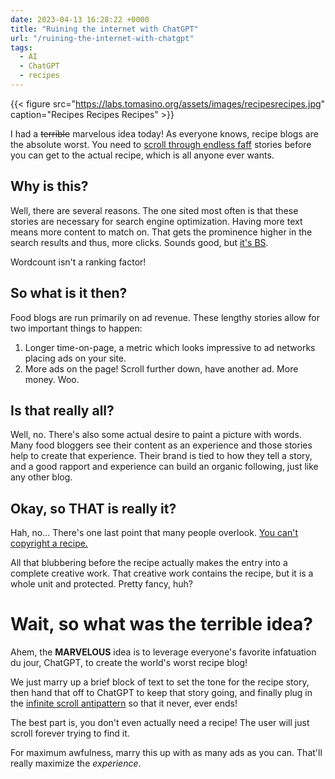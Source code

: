 ```yaml
---
date: 2023-04-13 16:28:22 +0000
title: "Ruining the internet with ChatGPT"
url: "/ruining-the-internet-with-chatgpt"
tags:
  - AI
  - ChatGPT
  - recipes
---
```


{{< figure src="https://labs.tomasino.org/assets/images/recipesrecipes.jpg" caption="Recipes Recipes Recipes" >}}

I had a ~~terrible~~ marvelous idea today! As everyone knows, recipe blogs are
the absolute worst. You need to [scroll through endless
faff](https://www.buzzfeed.com/maritsapatrinos/bs-things-about-recipes) stories
before you can get to the actual recipe, which is all anyone ever wants.

## Why is this?

Well, there are several reasons. The one sited most often is that these stories
are necessary for search engine optimization. Having more text means more
content to match on. That gets the prominence higher in the search results and
thus, more clicks. Sounds good, but [it's
BS](https://twitter.com/JohnMu/status/1244245830544039944).

Wordcount isn't a ranking factor!

## So what is it then?

Food blogs are run primarily on ad revenue. These lengthy stories allow for two
important things to happen:

1. Longer time-on-page, a metric which looks impressive to ad networks placing
   ads on your site.
2. More ads on the page! Scroll further down, have another ad. More money. Woo.

## Is that really all?

Well, no. There's also some actual desire to paint a picture with words. Many
food bloggers see their content as an experience and those stories help to
create that experience. Their brand is tied to how they tell a story, and a good
rapport and experience can build an organic following, just like any other blog.

## Okay, so THAT is really it?

Hah, no... There's one last point that many people overlook. [You can't copyright a recipe.](https://copyrightalliance.org/are-recipes-cookbooks-protected-by-copyright/)

All that blubbering before the recipe actually makes the entry into a complete
creative work. That creative work contains the recipe, but it is a whole unit
and protected. Pretty fancy, huh?

# Wait, so what was the terrible idea?

Ahem, the **MARVELOUS** idea is to leverage everyone's favorite infatuation du
jour, ChatGPT, to create the world's worst recipe blog!

We just marry up a brief block of text to set the tone for the recipe story,
then hand that off to ChatGPT to keep that story going,
and finally plug in the [infinite scroll
antipattern](https://www.invisionapp.com/inside-design/kill-infinite-scroll/) so
that it never, ever ends!

The best part is, you don't even actually need a recipe! The user will just
scroll forever trying to find it.

For maximum awfulness, marry this up with as many ads as you can. That'll really
maximize the _experience_.

<!--  vim: set shiftwidth=4 tabstop=4 tw=80 expandtab: -->
